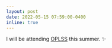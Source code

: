 ```yaml
---
layout: post
date: 2022-05-15 07:59:00-0400
inline: true
---
```


I will be attending [OPLSS](https://www.cs.uoregon.edu/research/summerschool/summer21/topics.php) this summer.  :sparkles: 

